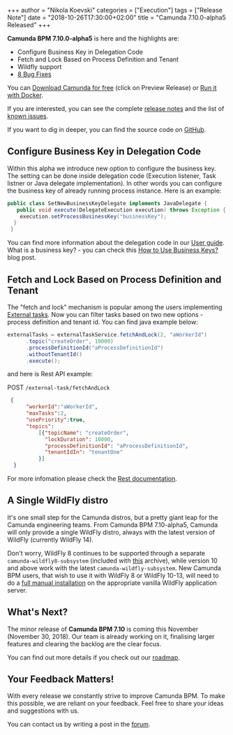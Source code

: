 +++
author = "Nikola Koevski"
categories = ["Execution"]
tags = ["Release Note"]
date = "2018-10-26T17:30:00+02:00"
title = "Camunda 7.10.0-alpha5 Released"
+++

**Camunda BPM 7.10.0-alpha5** is here and the highlights are:

* Configure Business Key in Delegation Code
* Fetch and Lock Based on Process Definition and Tenant
* Wildfly support
* [8 Bug Fixes](https://app.camunda.com/jira/issues/?jql=issuetype%20%3D%20%22Bug%20Report%22%20AND%20fixVersion%20%3D%207.10.0-alpha5)


You can [Download Camunda for free](https://camunda.com/download/) (click on Preview Release) or [Run it with Docker](https://hub.docker.com/r/camunda/camunda-bpm-platform/).


If you are interested, you can see the complete [release notes](https://app.camunda.com/jira/secure/ReleaseNote.jspa?projectId=10230&version=15346)
and the list of [known issues](https://app.camunda.com/jira/issues/?jql=affectedVersion%20%3D%207.10.0-alpha5).

If you want to dig in deeper, you can find the source code on [GitHub](https://github.com/camunda/camunda-bpm-platform/releases/tag/7.10.0-alpha5).

<!--more-->

## Configure Business Key in Delegation Code

Within this alpha we introduce new option to configure the business key. The setting can be done inside delegation code (Execution listener, Task listner or Java delegate implementation). In other words you can configure the business key of already running process instance. Here is an example:
```java
public class SetNewBusinessKeyDelegate implements JavaDelegate {
   public void execute(DelegateExecution execution) throws Exception {
    execution.setProcessBusinessKey("businessKey");
  }
 }
```
You can find more information about the delegation code in our [User guide](https://docs.camunda.org/manual/latest/user-guide/process-engine/delegation-code/#set-business-key-from-delegation-code).
What is a business key? - you can check this [How to Use Business Keys?](https://blog.camunda.com/post/2018/10/business-key/) blog post.

## Fetch and Lock Based on Process Definition and Tenant

The "fetch and lock" mechanism is popular among the users implementing [External tasks](https://docs.camunda.org/manual/latest/user-guide/process-engine/external-tasks). Now you can filter tasks based on two new options - process definition and tenant id. You can find
java example below:
```java
externalTasks = externalTaskService.fetchAndLock(2, "aWorkerId")
      .topic("createOrder", 10000)
      .processDefinitionId("aProcessDefinitionId")
      .withoutTenantId()
      .execute();
```
and here is Rest API example:

POST `/external-task/fetchAndLock`
```json
 {
      "workerId":"aWorkerId",
      "maxTasks":2,
      "usePriority":true,
      "topics":
          [{"topicName": "createOrder",
            "lockDuration": 10000,
            "processDefinitionId": "aProcessDefinitionId",
            "tenantIdIn": "tenantOne"
          }]
  }
```
For more infomation please check the [Rest documentation](https://docs.camunda.org/manual/latest/reference/rest/external-task/fetch/).

## A Single WildFly distro

It's one small step for the Camunda distros, but a pretty giant leap for the Camunda engineering teams. From Camunda BPM 7.10-alpha5, Camunda will only provide a single WildFly distro, always with the latest version of WildFly (currently WildFly 14).

Don't worry, WildFly 8 continues to be supported through a separate `camunda-wildfly8-subsystem` (included with [this](https://app.camunda.com/nexus/content/groups/public/org/camunda/bpm/wildfly/camunda-wildfly8-modules/) archive), while version 10 and above work with the latest `camunda-wildfly-subsystem`. New Camunda BPM users, that wish to use it with WildFly 8 or WildFly 10-13, will need to do a [full manual installation](https://docs.camunda.org/manual/latest/installation/full/jboss/manual/) on the appropriate vanilla WildFly application server.

<!--no-more-->

## What's Next?

The minor release of **Camunda BPM 7.10** is coming this November (November 30, 2018). Our team is already working on it, finalising larger features and clearing the backlog are the clear focus.

You can find out more details if you check out our [roadmap](https://camunda.com/learn/community/#roadmap).

## Your Feedback Matters!

With every release we constantly strive to improve Camunda BPM. To make this possible, we are reliant on your feedback. Feel free to share your ideas and suggestions with us.

You can contact us by writing a post in the [forum](https://forum.camunda.org/).
